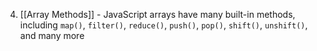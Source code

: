 4. [[Array Methods]] - JavaScript arrays have many built-in methods, including `map()`, `filter()`, `reduce()`, `push()`, `pop()`, `shift()`, `unshift()`, and many more